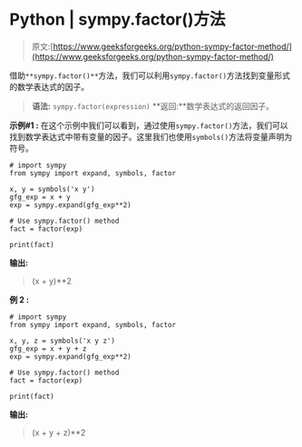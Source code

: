# Python | sympy.factor()方法

> 原文:[https://www.geeksforgeeks.org/python-sympy-factor-method/](https://www.geeksforgeeks.org/python-sympy-factor-method/)

借助`**sympy.factor()**`方法，我们可以利用`sympy.factor()`方法找到变量形式的数学表达式的因子。

> **语法:** `sympy.factor(expression)`
> **返回:**数学表达式的返回因子。

**示例#1 :**
在这个示例中我们可以看到，通过使用`sympy.factor()`方法，我们可以找到数学表达式中带有变量的因子。这里我们也使用`symbols()`方法将变量声明为符号。

```
# import sympy
from sympy import expand, symbols, factor

x, y = symbols('x y')
gfg_exp = x + y
exp = sympy.expand(gfg_exp**2)

# Use sympy.factor() method
fact = factor(exp)

print(fact)
```

**输出:**

> (x + y)**2

**例 2 :**

```
# import sympy
from sympy import expand, symbols, factor

x, y, z = symbols('x y z')
gfg_exp = x + y + z
exp = sympy.expand(gfg_exp**2)

# Use sympy.factor() method
fact = factor(exp)

print(fact)
```

**输出:**

> (x + y + z)**2